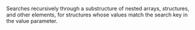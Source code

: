 Searches recursively through a substructure of nested arrays,
        structures, and other elements, for structures whose values
        match the search key in the value parameter.